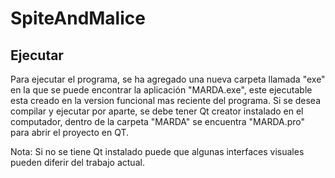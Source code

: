 # SpiteAndMalice

## Ejecutar

Para ejecutar el programa, se ha agregado una nueva carpeta llamada "exe"
en la que se puede encontrar la aplicación "MARDA.exe", este ejecutable esta 
creado en la version funcional mas reciente del programa. Si se desea compilar 
y ejecutar por aparte, se debe tener Qt creator instalado en el computador,
dentro de la carpeta "MARDA" se encuentra "MARDA.pro" para abrir el proyecto
en QT.

Nota: Si no se tiene Qt instalado puede que algunas interfaces visuales pueden 
diferir del trabajo actual.
